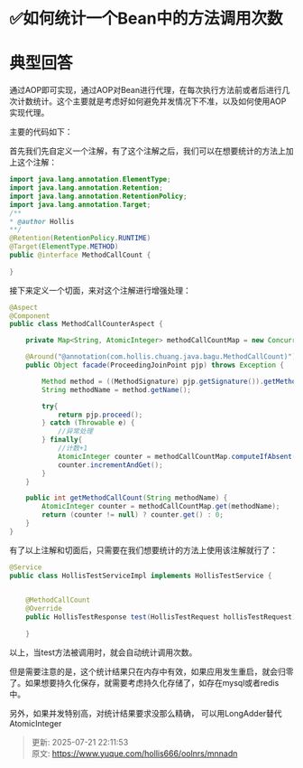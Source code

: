 # ✅如何统计一个Bean中的方法调用次数

# 典型回答


通过AOP即可实现，通过AOP对Bean进行代理，在每次执行方法前或者后进行几次计数统计。这个主要就是考虑好如何避免并发情况下不准，以及如何使用AOP实现代理。



主要的代码如下：



首先我们先自定义一个注解，有了这个注解之后，我们可以在想要统计的方法上加上这个注解：



```java
import java.lang.annotation.ElementType;
import java.lang.annotation.Retention;
import java.lang.annotation.RetentionPolicy;
import java.lang.annotation.Target;
/**
* @author Hollis
**/
@Retention(RetentionPolicy.RUNTIME)
@Target(ElementType.METHOD)
public @interface MethodCallCount {
    
}
```



接下来定义一个切面，来对这个注解进行增强处理：



```java
@Aspect
@Component
public class MethodCallCounterAspect {

	private Map<String, AtomicInteger> methodCallCountMap = new ConcurrentHashMap<>();

    @Around("@annotation(com.hollis.chuang.java.bagu.MethodCallCount)")
    public Object facade(ProceedingJoinPoint pjp) throws Exception {

        Method method = ((MethodSignature) pjp.getSignature()).getMethod();
        String methodName = method.getName();

        try{
            return pjp.proceed();
        } catch (Throwable e) {
            //异常处理
        } finally{
            //计数+1
            AtomicInteger counter = methodCallCountMap.computeIfAbsent(methodName, k -> new AtomicInteger(0));
            counter.incrementAndGet();
        }
    }

    public int getMethodCallCount(String methodName) {
        AtomicInteger counter = methodCallCountMap.get(methodName);
        return (counter != null) ? counter.get() : 0;
    }
}
```





有了以上注解和切面后，只需要在我们想要统计的方法上使用该注解就行了：



```java
@Service
public class HollisTestServiceImpl implements HollisTestService {

 
    @MethodCallCount
    @Override
    public HollisTestResponse test(HollisTestRequest hollisTestRequest) {
        
    }
```





以上，当test方法被调用时，就会自动统计调用次数。



但是需要注意的是，这个统计结果只在内存中有效，如果应用发生重启，就会归零了。如果想要持久化保存，就需要考虑持久化存储了，如存在mysql或者redis中。



另外，如果并发特别高，对统计结果要求没那么精确， 可以用LongAdder替代AtomicInteger



> 更新: 2025-07-21 22:11:53  
> 原文: <https://www.yuque.com/hollis666/oolnrs/mnnadn>